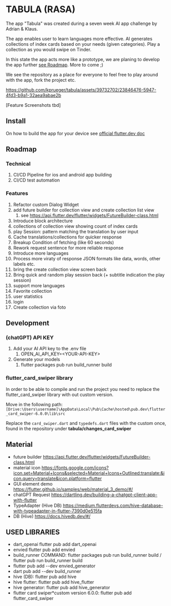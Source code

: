 # TABULA (RASA)

The app "Tabula" was created during a seven week AI app challenge by Adrian & Klaus.

The app enables user to learn languages more effective. AI generates collections of index cards based on your needs (given categories). Play a collection as you would swipe on Tinder.

In this state the app acts more like a prototype, we are planing to develop the app further [see Roadmap](#roadmap). More to come ;)

We see the repository as a place for everyone to feel free to play around with the app, fork the project etc.

https://github.com/kprueger/tabula/assets/39732702/23846476-5947-4fd3-b9a1-32aea9abae2b


[Feature Screenshots tbd]

## Install

On how to build the app for your device see [official flutter.dev doc](https://docs.flutter.dev/deployment/android#building-the-app-for-release)

## Roadmap

### Technical

1. CI/CD Pipeline for ios and android app building
2. CI/CD test automation

### Features

1. Refactor custom Dialog Widget
2. add future builder for collection view and create collection list view
   1. see https://api.flutter.dev/flutter/widgets/FutureBuilder-class.html
3. Introduce block architecture
4. collections of collection view showing count of index cards
5. play Session: pattern matching the translation by user input
6. Cache translations/collections for quicker response
7. Breakup Condition of fetching (like 60 seconds)
8. Rework request sentence for more reliable response
9. Introduce more languages
10. Process more viraty of response JSON formats like data, words, other labels etc.
11. bring the create collection view screen back
12. Bring quick and random play session back (+ subtitle indication the play session)
13. support more languages
14. Favorite collection
15. user statistics
16. login
17. Create collection via foto

## Development

### (chatGPT) API KEY

1. Add your AI API key to the .env file
   1. OPEN_AI_API_KEY=\<YOUR-API-KEY\>
2. Generate your models
   1. flutter packages pub run build_runner build

### flutter_card_swiper library

In order to be able to compile and run the project you need to replace the flutter_card_swiper library with out custom version.

Move in the following path:
`[Drive:\Users\username]\AppData\Local\Pub\Cache\hosted\pub.dev\flutter_card_swiper-6.0.0\lib\src`

Replace the `card_swiper.dart` and `typedefs.dart` files with the custom once, found in the repository under **tabula/changes_card_swiper**

## Material

- future builder https://api.flutter.dev/flutter/widgets/FutureBuilder-class.html
- material icon https://fonts.google.com/icons?icon.set=Material+Icons&selected=Material+Icons+Outlined:translate:&icon.query=translate&icon.platform=flutter
- GUI element demo https://flutter.github.io/samples/web/material_3_demo/#/
- chatGPT Request https://dartling.dev/building-a-chatgpt-client-app-with-flutter
- TypeAdapter (Hive DB) https://medium.flutterdevs.com/hive-database-with-typeadapter-in-flutter-7390d0e515fa
- DB (Hive) https://docs.hivedb.dev/#/

## USED LIBRARIES

- dart_openai flutter pub add dart_openai
- envied flutter pub add envied
- build_runner COMMAND: flutter packages pub run build_runner build / flutter pub run build_runner build
- flutter pub add --dev envied_generator
- dart pub add --dev build_runner
- hive (DB): flutter pub add hive
- hive flutter: flutter pub add hive_flutter
- hive generator: flutter pub add hive_generator
- flutter card swiper*custom version 6.0.0: flutter pub add flutter_card_swiper
